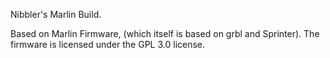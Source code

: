 Nibbler's Marlin Build.

Based on Marlin Firmware, (which itself is based on grbl and Sprinter). The firmware is licensed under the GPL 3.0 license.
